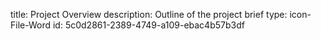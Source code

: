 title: Project Overview
description: Outline of the project brief
type: icon-File-Word
id: 5c0d2861-2389-4749-a109-ebac4b57b3df
